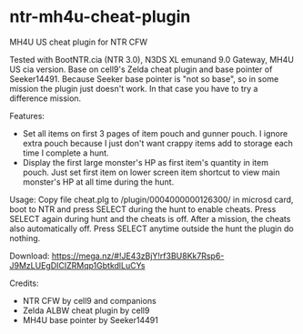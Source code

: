 # ntr-mh4u-cheat-plugin
MH4U US cheat plugin for NTR CFW

Tested with BootNTR.cia (NTR 3.0), N3DS XL emunand 9.0 Gateway, MH4U US cia version. Base on cell9's Zelda cheat plugin and base pointer of Seeker14491. Because Seeker base pointer is "not so base", so in some mission the plugin just doesn't work. In that case you have to try a difference mission.

Features:
- Set all items on first 3 pages of item pouch and gunner pouch. I ignore extra pouch because I just don't want crappy items add to storage each time I complete a hunt.
- Display the first large monster's HP as first item's quantity in item pouch. Just set first item on lower screen item shortcut to view main monster's HP at all time during the hunt.

Usage:
Copy file cheat.plg to /plugin/0004000000126300/ in microsd card, boot to NTR and press SELECT during the hunt to enable cheats. Press SELECT again during hunt and the cheats is off. After a mission, the cheats also automatically off. Press SELECT anytime outside the hunt the plugin do nothing.

Download:
https://mega.nz/#!JE43zBjY!rf3BU8Kk7Rsp6-J9MzLUEgDICIZRMqp1GbtkdlLuCYs

Credits:
- NTR CFW by cell9 and companions
- Zelda ALBW cheat plugin by cell9
- MH4U base pointer by Seeker14491

